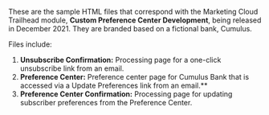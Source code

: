 These are the sample HTML files that correspond with the Marketing Cloud Trailhead module, **Custom Preference Center Development**, being released in December 2021. They are branded based on a fictional bank, Cumulus.

Files include: 
1) **Unsubscribe Confirmation:** Processing page for a one-click unsubscribe link from an email.
2) **Preference Center:** Preference center page for Cumulus Bank that is accessed via a Update Preferences link from an email.**
3) **Preference Center Confirmation:** Processing page for updating subscriber preferences from the Preference Center.
